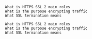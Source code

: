 
    What is HTTPS SSL 2 main roles
    What is the purpose encrypting traffic
    What SSL termination means

    What is HTTPS SSL 2 main roles
    What is the purpose encrypting traffic
    What SSL termination means
